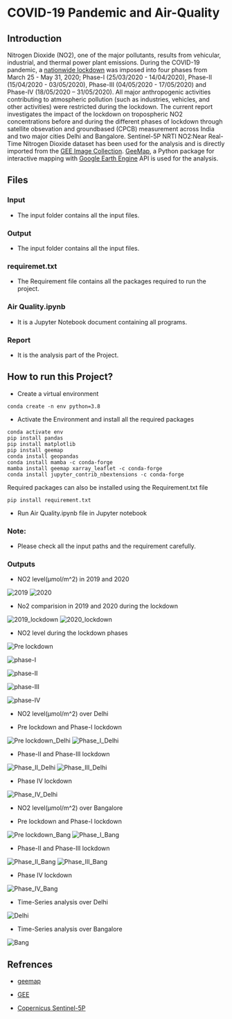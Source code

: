 # COVID-19 Pandemic and Air-Quality
## Introduction
Nitrogen Dioxide (NO2), one of the major pollutants, results from vehicular, industrial, and
thermal power plant emissions. During the COVID-19 pandemic, a [nationwide lockdown](https://en.wikipedia.org/wiki/COVID-19_lockdown_in_India) was
imposed into four phases from March 25 - May 31, 2020; Phase-I (25/03/2020 - 14/04/2020),
Phase-II (15/04/2020 - 03/05/2020), Phase-III (04/05/2020 - 17/05/2020) and Phase-IV
(18/05/2020 – 31/05/2020). All major anthropogenic activities contributing to atmospheric
pollution (such as industries, vehicles, and other activities) were restricted during the lockdown.
The current report investigates the impact of the lockdown on tropospheric NO2 concentrations
before and during the different phases of lockdown through satellite obsevation and groundbased
(CPCB) measurement across India and two major cities Delhi and Bangalore. Sentinel-5P NRTI NO2:Near Real-Time Nitrogen Dioxide dataset has been used for the analysis and is directly imported from the [GEE Image Collection](https://developers.google.com/earth-engine/datasets/catalog/COPERNICUS_S5P_NRTI_L3_NO2#description). [GeeMap](https://geemap.org/), a Python package for interactive mapping with [Google Earth Engine](https://earthengine.google.com/) API is used for the analysis.


## Files 
### Input
- The input folder contains all the input files.
### Output
- The input folder contains all the input files.
### requiremet.txt
- The Requirement file contains all the packages required to run the project.
### Air Quality.ipynb
- It is a Jupyter Notebook document containing all programs.
### Report
- It is the analysis part of the Project.
## How to run this Project? 
- Create a virtual environment

```
conda create -n env python=3.8
```
- Activate the Environment and install all the required packages
 
```
conda activate env
pip install pandas
pip install matplotlib
pip install geemap
conda install geopandas
conda install mamba -c conda-forge
mamba install geemap xarray_leaflet -c conda-forge
conda install jupyter_contrib_nbextensions -c conda-forge
```
Required packages can also be installed using the Requirement.txt file
```
pip install requirement.txt

```
- Run Air Quality.ipynb file in Jupyter notebook
### Note:
- Please check all the input paths and the requirement carefully.

### Outputs 
- NO2 level(µmol/m^2) in 2019 and 2020

![2019](/output/India/PNG/2019.png) ![2020](/output/India/PNG/2020.png)

- No2 comparision in 2019 and 2020 during the lockdown
 
![2019_lockdown](/output/India/PNG/2019_lockDown.png) ![2020_lockdown](/output/India/PNG/2020_lockDown.png)

- NO2 level during the lockdown phases

![Pre lockdown](/output/India/PNG/PreLock-Down_IND.png) 

![phase-I](/output/India/PNG/Phase_I_IND.png)

![phase-II](/output/India/PNG/phase_II_IND.png) 

![phase-III](/output/India/PNG/Phase_III_IND.png)

![phase-IV](/output/India/PNG/phase_IV_IND.png)

- NO2 level(µmol/m^2) over Delhi

- Pre lockdown and Phase-I lockdown

![Pre lockdown_Delhi](/output/Delhi/PNG/pre-lockDown_Delhi.png) ![Phase_I_Delhi](/output/Delhi/PNG/phase_I_Delhi.png)

- Phase-II and Phase-III lockdown

![Phase_II_Delhi](/output/Delhi/PNG/Phase_II_Delhi.png)         ![Phase_III_Delhi](/output/Delhi/PNG/phase_III_Delhi.png)

- Phase IV lockdown

![Phase_IV_Delhi](/output/Delhi/PNG/Phase_IV_Delhi.png)

- NO2 level(µmol/m^2) over Bangalore

- Pre lockdown and Phase-I lockdown

![Pre lockdown_Bang](/output/Bang/PNG/Pre-lockDown_Bang.png) ![Phase_I_Bang](/output/Bang/PNG/phase_I_Bang.png)

- Phase-II and Phase-III lockdown

![Phase_II_Bang](/output/Bang/PNG/Phase_II_Bang.png)         ![Phase_III_Bang](/output/Bang/PNG/phase_III_Bang.png)

- Phase IV lockdown

![Phase_IV_Bang](/output/Bang/PNG/phase_IV_Bang.png)

- Time-Series analysis over Delhi

![Delhi](/output/Time-Series/Delhi.png)

- Time-Series analysis over Bangalore

![Bang](/output/Time-Series/Bang.png)

## Refrences

- [geemap](https://joss.theoj.org/papers/10.21105/joss.02305)

- [GEE](https://doi.org/10.1016/j.rse.2017.06.031)

- [Copernicus Sentinel-5P](https://doi.org/10.5270/S5P-s4ljg54)


